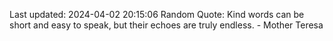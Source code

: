 Last updated: 2024-04-02 20:15:06
Random Quote: Kind words can be short and easy to speak, but their echoes are truly endless. - Mother Teresa